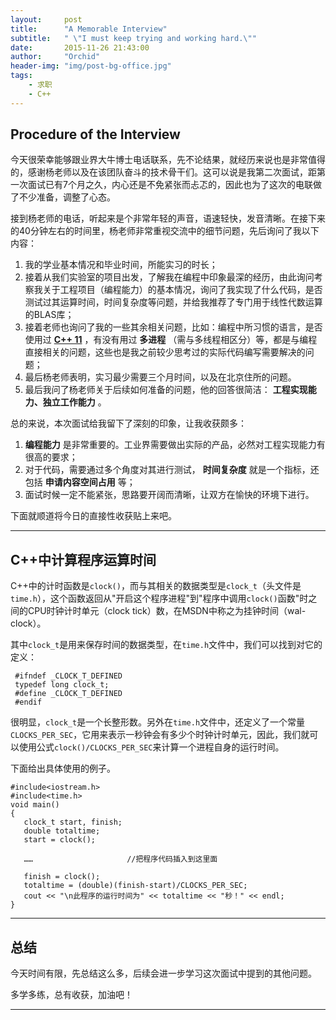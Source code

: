 ```yaml
---
layout:     post
title:      "A Memorable Interview"
subtitle:   " \"I must keep trying and working hard.\""
date:       2015-11-26 21:43:00
author:     "Orchid"
header-img: "img/post-bg-office.jpg"
tags:
    - 求职
    - C++
---
```


## Procedure of the Interview

今天很荣幸能够跟业界大牛博士电话联系，先不论结果，就经历来说也是非常值得的，感谢杨老师以及在该团队奋斗的技术骨干们。这可以说是我第二次面试，距第一次面试已有7个月之久，内心还是不免紧张而忐忑的，因此也为了这次的电联做了不少准备，调整了心态。

接到杨老师的电话，听起来是个非常年轻的声音，语速轻快，发音清晰。在接下来的40分钟左右的时间里，杨老师非常重视交流中的细节问题，先后询问了我以下内容：

1. 我的学业基本情况和毕业时间，所能实习的时长；
2. 接着从我们实验室的项目出发，了解我在编程中印象最深的经历，由此询问考察我关于工程项目（编程能力）的基本情况，询问了我实现了什么代码，是否测试过其运算时间，时间复杂度等问题，并给我推荐了专门用于线性代数运算的BLAS库；
3. 接着老师也询问了我的一些其余相关问题，比如：编程中所习惯的语言，是否使用过 [**C++ 11**](http://blog.csdn.net/zhuxianjianqi/article/details/8658169) ，有没有用过 **多进程** （需与多线程相区分）等，都是与编程直接相关的问题，这些也是我之前较少思考过的实际代码编写需要解决的问题；
4. 最后杨老师表明，实习最少需要三个月时间，以及在北京住所的问题。
5. 最后我问了杨老师关于后续如何准备的问题，他的回答很简洁： **工程实现能力、独立工作能力** 。

总的来说，本次面试给我留下了深刻的印象，让我收获颇多：

1.  **编程能力** 是非常重要的。工业界需要做出实际的产品，必然对工程实现能力有很高的要求；
2. 对于代码，需要通过多个角度对其进行测试， **时间复杂度** 就是一个指标，还包括 **申请内容空间占用** 等；
3. 面试时候一定不能紧张，思路要开阔而清晰，让双方在愉快的环境下进行。

下面就顺道将今日的直接性收获贴上来吧。

---

## C++中计算程序运算时间

C++中的计时函数是`clock()`，而与其相关的数据类型是`clock_t`（头文件是`time.h`），这个函数返回从\"开启这个程序进程\"到\"程序中调用`clock()`函数\"时之间的CPU时钟计时单元（clock tick）数，在MSDN中称之为挂钟时间（wal-clock）。

其中`clock_t`是用来保存时间的数据类型，在`time.h`文件中，我们可以找到对它的定义：

```
 #ifndef _CLOCK_T_DEFINED
 typedef long clock_t;
 #define _CLOCK_T_DEFINED
 #endif
```

很明显，`clock_t`是一个长整形数。另外在`time.h`文件中，还定义了一个常量`CLOCKS_PER_SEC`，它用来表示一秒钟会有多少个时钟计时单元，因此，我们就可以使用公式`clock()/CLOCKS_PER_SEC`来计算一个进程自身的运行时间。

下面给出具体使用的例子。

```
#include<iostream.h>
#include<time.h>
void main()
{
   clock_t start, finish;
   double totaltime;
   start = clock();

   ……                     //把程序代码插入到这里面

   finish = clock();
   totaltime = (double)(finish-start)/CLOCKS_PER_SEC;
   cout << "\n此程序的运行时间为" << totaltime << "秒！" << endl;
}
```

---

## 总结

今天时间有限，先总结这么多，后续会进一步学习这次面试中提到的其他问题。

多学多练，总有收获，加油吧！

---